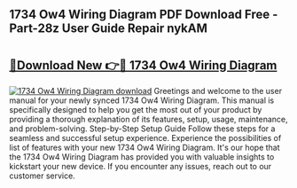 ## 1734 Ow4 Wiring Diagram PDF Download Free - Part-28z User Guide Repair nykAM

# <h2><a href="http://dfsntky.blite.top/?on=1734+Ow4+Wiring+Diagram">🔗Download New 👉🔴 1734 Ow4 Wiring Diagram</a></h2>

[![1734 Ow4 Wiring Diagram download](https://i.imgur.com/lujVjoI.png)](http://dfsntky.blite.top/?on=1734+Ow4+Wiring+Diagram)
Greetings and welcome to the user manual for your newly synced 1734 Ow4 Wiring Diagram. This manual is specifically designed to help you get the most out of your product by providing a thorough explanation of its features, setup, usage, maintenance, and problem-solving. Step-by-Step Setup Guide Follow these steps for a seamless and successful setup experience. Experience the possibilities of list of features with your new 1734 Ow4 Wiring Diagram. It's our hope that the 1734 Ow4 Wiring Diagram has provided you with valuable insights to kickstart your new device. If you encounter any issues, reach out to our customer service.

